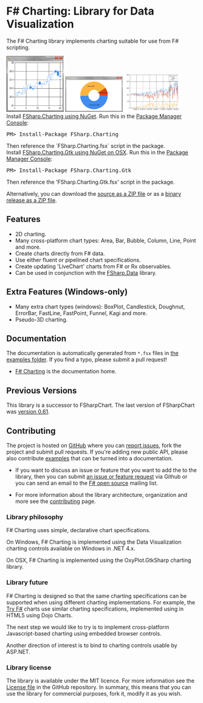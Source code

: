 F# Charting: Library for Data Visualization
===========================================

The F# Charting library implements charting suitable for use from F# scripting.

<div>
 <img src="images/IC523409.png" width="30%" >
 <img src="images/IC523435.png" width="30%" >
 <img src="images/IC36812.png" width="30%" >
</div>

<div class="row">
  <div class="span1"></div>
  <div class="span6">
    <div class="well well-small" id="nuget">
      Install <a href="https://nuget.org/packages/FSharp.Charting">FSharp.Charting using NuGet</a>.
      Run this in the <a href="http://docs.nuget.org/docs/start-here/using-the-package-manager-console">Package Manager Console</a>:
      <pre>PM> Install-Package FSharp.Charting</pre>
      Then reference the `FSharp.Charting.fsx` script in the package.
    </div>
  </div>
  <div class="span1"></div>
</div>

<div class="row">
  <div class="span1"></div>
  <div class="span6">
    <div class="well well-small" id="nuget">
      Install <a href="https://nuget.org/packages/FSharp.Charting.Gtk">FSharp.Charting.Gtk using NuGet on OSX</a>.
      Run this in the <a href="http://docs.nuget.org/docs/start-here/using-the-package-manager-console">Package Manager Console</a>:
      <pre>PM> Install-Package FSharp.Charting.Gtk</pre>
      Then reference the 'FSharp.Charting.Gtk.fsx' script in the package.
    </div>
  </div>
  <div class="span1"></div>
</div>

Alternatively, you can download the [source as a ZIP file][source] or as a [binary release as a ZIP file][release].

Features 
--------

* 2D charting.
* Many cross-platform chart types: Area, Bar, Bubble, Column, Line, Point and more.
* Create charts directly from F# data.
* Use either fluent or pipelined chart specifications.
* Create updating 'LiveChart' charts from F# or Rx observables.
* Can be used in conjunction with the [FSharp.Data](http://fsharp.github.io/FSharp.Data) library</a>.

Extra Features (Windows-only)
--------

* Many extra chart types (windows): BoxPlot, Candlestick, Doughnut, ErrorBar, FastLine, FastPoint, Funnel, Kagi and more.
* Pseudo-3D charting.

Documentation
-------------

The documentation is automatically generated from `*.fsx` files in  [the examples folder][examples]. 
If you find a typo, please submit a pull request!

 * [F# Charting](fsharpcharting.html) is the documentation home.

Previous Versions
-----------------

This library is a successor to FSharpChart. The last version of FSharpChart was [version 0.61][fsharpchart61].

Contributing
------------

The project is hosted on [GitHub][gh] where you can [report issues][issues], fork 
the project and submit pull requests. If you're adding new public API, please also 
contribute [examples][examples] that can be turned into a documentation.

 * If you want to discuss an issue or feature that you want to add the to the library,
   then you can submit [an issue or feature request][issues] via Github or you can 
   send an email to the [F# open source][fsharp-oss] mailing list.

 * For more information about the library architecture, organization and more
   see the [contributing](contributing.html) page.

### Library philosophy

F# Charting uses simple, declarative chart specifications.

On Windows, F# Charting is implemented using the Data Visualization charting controls 
available on Windows in .NET 4.x.

On OSX, F# Charting is implemented using the OxyPlot.GtkSharp charting library.

### Library future

F# Charting is designed so that the same charting specifications can be supported when 
using different charting implementations. For example, the [Try F#](http://tryfsharp.org)
charts use similar charting specifications, implemented using in HTML5 using Dojo Charts.

The next step we would like to try is to implement cross-platform Javascript-based charting using
embedded browser controls.

Another direction of interest is to bind to charting controls usable by ASP.NET.


### Library license

The library is available under the MIT licence. For more information see the 
[License file][readme] in the GitHub repository. In summary, this means that you can 
use the library for commercial purposes, fork it, modify it as you wish.

  [source]: https://github.com/fsharp/FSharp.Charting/zipball/master
  [release]: https://github.com/fsharp/FSharp.Charting/zipball/release
  [examples]: https://github.com/fsharp/FSharp.Charting/tree/master/examples
  [gh]: https://github.com/fsharp/FSharp.Charting
  [issues]: https://github.com/fsharp/FSharp.Charting/issues
  [readme]: https://github.com/fsharp/FSharp.Charting/blob/master/README.md
  [fsharp-oss]: http://groups.google.com/group/fsharp-opensource
  [fsharpchart61]: http://code.msdn.microsoft.com/windowsdesktop/FSharpChart-b59073f5
